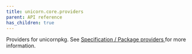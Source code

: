 ```yaml
---
title: unicorn.core.providers
parent: API reference
has_children: true
---
```

Providers for unicornpkg. See [Specification / Package providers ](../../../specification/package-providers/index.md) for more information.